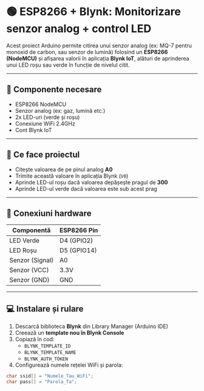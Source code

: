 # 🟢 ESP8266 + Blynk: Monitorizare senzor analog + control LED

Acest proiect Arduino permite citirea unui senzor analog (ex: MQ-7 pentru monoxid de carbon, sau senzor de lumină) folosind un **ESP8266 (NodeMCU)** și afișarea valorii în aplicația **Blynk IoT**, alături de aprinderea unui LED roșu sau verde în funcție de nivelul citit.

---

## 🔧 Componente necesare

- ESP8266 NodeMCU
- Senzor analog (ex: gaz, lumină etc.)
- 2x LED-uri (verde și roșu)
- Conexiune WiFi 2.4GHz
- Cont Blynk IoT

---

## 📱 Ce face proiectul

- Citește valoarea de pe pinul analog **A0**
- Trimite această valoare în aplicația Blynk (`V0`)
- Aprinde LED-ul roșu dacă valoarea depășește pragul de **300**
- Aprinde LED-ul verde dacă valoarea este sub acest prag

---

## 🔌 Conexiuni hardware

| Componentă     | ESP8266 Pin |
|----------------|-------------|
| LED Verde      | D4 (GPIO2)  |
| LED Roșu       | D5 (GPIO14) |
| Senzor (Signal)| A0          |
| Senzor (VCC)   | 3.3V        |
| Senzor (GND)   | GND         |

---

## 💻 Instalare și rulare

1. Descarcă biblioteca **Blynk** din Library Manager (Arduino IDE)
2. Creează un **template nou în Blynk Console**
3. Copiază în cod:
   - `BLYNK_TEMPLATE_ID`
   - `BLYNK_TEMPLATE_NAME`
   - `BLYNK_AUTH_TOKEN`
4. Configurează numele rețelei WiFi și parola:

```cpp
char ssid[] = "Numele_Tau_WiFi";
char pass[] = "Parola_Ta";
